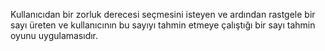 Kullanıcıdan bir zorluk derecesi seçmesini isteyen ve ardından rastgele bir sayı üreten ve kullanıcının bu sayıyı tahmin etmeye çalıştığı bir sayı tahmin oyunu uygulamasıdır. 

